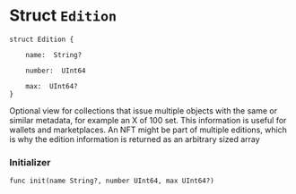# Struct `Edition`

```cadence
struct Edition {

    name:  String?

    number:  UInt64

    max:  UInt64?
}
```

Optional view for collections that issue multiple objects
with the same or similar metadata, for example an X of 100 set. This
information is useful for wallets and marketplaces.
An NFT might be part of multiple editions, which is why the edition
information is returned as an arbitrary sized array

### Initializer

```cadence
func init(name String?, number UInt64, max UInt64?)
```



